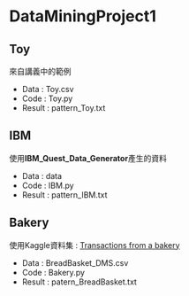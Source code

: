 # DataMiningProject1
## Toy
來自講義中的範例
- Data : Toy.csv
- Code : Toy.py
- Result : pattern_Toy.txt
## IBM
使用**IBM_Quest_Data_Generator**產生的資料
- Data : data
- Code : IBM.py
- Result : pattern_IBM.txt
## Bakery
使用Kaggle資料集 : [Transactions from a bakery](https://www.kaggle.com/xvivancos/transactions-from-a-bakery)
- Data : BreadBasket_DMS.csv
- Code : Bakery.py
- Result : patern_BreadBasket.txt
